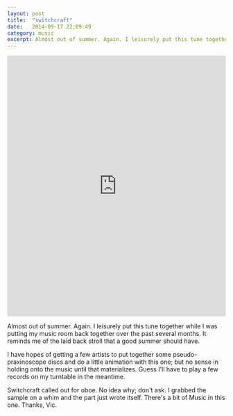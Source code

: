 ```yaml
---
layout: post
title:  "switchcraft"
date:   2014-09-17 22:09:49
category: music
excerpt: Almost out of summer. Again. I leisurely put this tune together while I was putting my music room back together over the past several months. It reminds me of the laid back stroll that a good summer should have.
---
```


<iframe width="100%" height="600" scrolling="no" frameborder="no" src="https://w.soundcloud.com/player/?url=https%3A//api.soundcloud.com/tracks/167920162&amp;auto_play=false&amp;hide_related=false&amp;show_comments=true&amp;show_user=true&amp;show_reposts=false&amp;visual=true"></iframe>

Almost out of summer. Again. I leisurely put this tune together while I was putting my music room back together over the past several months. It reminds me of the laid back stroll that a good summer should have.

I have hopes of getting a few artists to put together some pseudo-praxinoscope discs and do a little animation with this one; but no sense in holding onto the music until that materializes. Guess I'll have to play a few records on my turntable in the meantime.

Switchcraft called out for oboe. No idea why; don't ask. I grabbed the sample on a whim and the part just wrote itself. There's a bit of Music in this one. Thanks, Vic.
